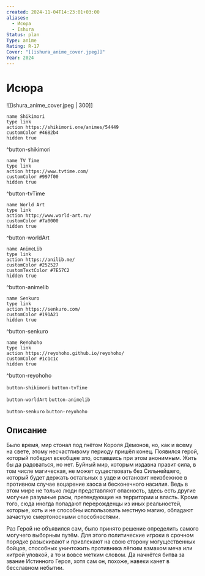 ```yaml
---
created: 2024-11-04T14:23:01+03:00
aliases:
  - Исюра
  - Ishura
Status: plan
Type: anime
Rating: R-17
Cover: "[[ishura_anime_cover.jpeg]]"
Year: 2024
---
```


# Исюра

![[ishura_anime_cover.jpeg | 300]]

```button
name Shikimori
type link
action https://shikimori.one/animes/54449
customColor #4682b4
hidden true
```
^button-shikimori

```button
name TV Time
type link
action https://www.tvtime.com/
customColor #997f00
hidden true
```
^button-tvTime

```button
name World Art
type link
action http://www.world-art.ru/
customColor #7a0000
hidden true
```
^button-worldArt

```button
name AnimeLib
type link
action https://anilib.me/
customColor #252527
customTextColor #7E57C2
hidden true
```
^button-animelib

```button
name Senkuro
type link
action https://senkuro.com/
customColor #191A21
hidden true
```
^button-senkuro

```button
name ReYohoho
type link
action https://reyohoho.github.io/reyohoho/
customColor #1c1c1c
hidden true
```
^button-reyohoho

`button-shikimori` `button-tvTime`

`button-worldArt` `button-animelib`

`button-senkuro` `button-reyohoho`

## Описание

Было время, мир стонал под гнётом Короля Демонов, но, как и всему на свете, этому несчастливому периоду пришёл конец. Появился герой, который победил всеобщее зло, оставшись при этом анонимным. Жить бы да радоваться, но нет. Буйный мир, которым издавна правит сила, в том числе магическая, не может существовать без Сильнейшего, который будет держать остальных в узде и остановит неизбежное в противном случае воцарение хаоса и бесконечного насилия. Ведь в этом мире не только люди представляют опасность, здесь есть другие могучие разумные расы, претендующие на территории и власть. Кроме того, сюда иногда попадают перерожденцы из иных реальностей, которые, хоть и не способны использовать местную магию, обладают зачастую смертоносными способностями.

Раз Герой не объявился сам, было принято решение определить самого могучего выборным путём. Для этого политические игроки в срочном порядке разыскивают и привлекают на свою сторону могущественных бойцов, способных уничтожить противника лёгким взмахом меча или хитрой уловкой, а то и вовсе метким словом. Да начнётся битва за звание Истинного Героя, хотя сам он, похоже, навеки канет в бесславном небытии.
